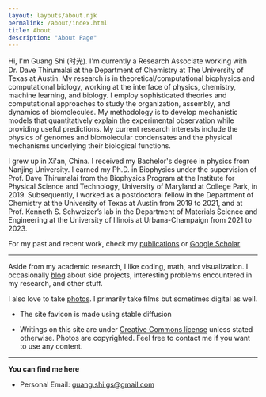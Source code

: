 ```yaml
---
layout: layouts/about.njk
permalink: /about/index.html
title: About
description: "About Page"
---
```


Hi, I'm Guang Shi (时光). I'm currently a Research Associate working with Dr. Dave Thirumalai at the Department of Chemistry at The University of Texas at Austin. My research is in theoretical/computational biophysics and computational biology, working at the interface of physics, chemistry, machine learning, and biology. I employ sophisticated theories and computational approaches to study the organization, assembly, and dynamics of biomolecules. My methodology is to develop mechanistic models that quantitatively explain the experimental observation while providing useful predictions. My current research interests include the physics of genomes and biomolecular condensates and the physical mechanisms underlying their biological functions.

I grew up in Xi'an, China. I received my Bachelor's degree in physics from Nanjing University. I earned my Ph.D. in Biophysics under the supervision of Prof. Dave Thirumalai from the Biophysics Program at the Institute for Physical Science and Technology, University of Maryland at College Park, in 2019. Subsequently, I worked as a postdoctoral fellow in the Department of Chemistry at the University of Texas at Austin from 2019 to 2021, and at Prof. Kenneth S. Schweizer’s lab in the Department of Materials Science and Engineering at the University of Illinois at Urbana-Champaign from 2021 to 2023.

For my past and recent work, check my [publications](/publication/) or [Google Scholar](https://scholar.google.com/citations?user=JMf5dv8AAAAJ&hl=en)

---

Aside from my academic research, I like coding, math, and visualization. I occasionally [blog](/posts/) about side projects, interesting problems encountered in my research, and other stuff. 

I also love to take [photos](/photos/). I primarily take films but sometimes digital as well.

* The site favicon is made using stable diffusion

* Writings on this site are under [Creative Commons license](https://creativecommons.org/licenses/by-nc/4.0/) unless stated otherwise. Photos are copyrighted. Feel free to contact me if you want to use any content.

---

**You can find me here**

* Personal Email: guang.shi.gs@gmail.com

